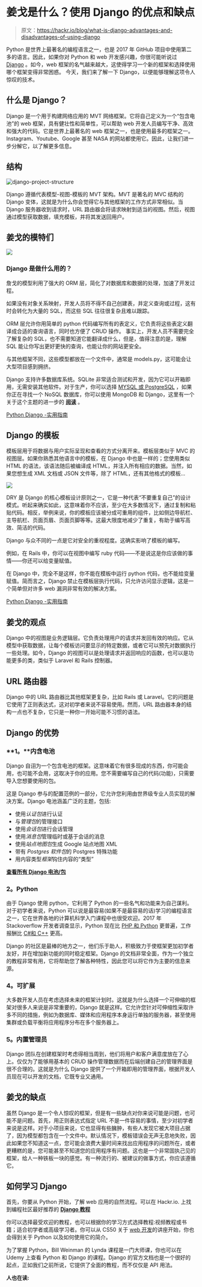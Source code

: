 # 姜戈是什么？使用 Django 的优点和缺点

> 原文：<https://hackr.io/blog/what-is-django-advantages-and-disadvantages-of-using-django>

Python 是世界上最著名的编程语言之一，也是 2017 年 GitHub 项目中使用第二多的语言。因此，如果你对 Python 和 web 开发感兴趣，你很可能听说过 [Django](https://www.djangoproject.com/) 。如今，web 框架的名气越来越大，这使得学习一个新的框架和选择使用哪个框架变得非常困惑。 今天，我们来了解一下 Django，以便能够理解这项令人惊叹的技术。

## 什么是 Django？

Django 是一个用于构建网络应用的 MVT 网络框架。它将自己定义为一个“包含电池”的 web 框架，具有健壮性和简单性，可以帮助 web 开发人员编写干净、高效和强大的代码。它是世界上最著名的 web 框架之一，也是使用最多的框架之一。Instagram、Youtube、Google 甚至 NASA 的网站都使用它。因此，让我们进一步分解它，以了解更多信息。

## **结构**

![django-project-structure](img/87c05fb48866c64147303c0bc912e2df.png)

Django 遵循代表模型-视图-模板的 MVT 架构。MVT 是著名的 MVC 结构的 Django 变体，这就是为什么你会觉得它与其他框架的工作方式非常相似。当 Django 服务器收到请求时，URL 路由器会将请求映射到适当的视图。然后，视图通过模型获取数据，填充模板，并将其发送回用户。

## 姜戈的模特们

![](img/21a6830ff5dc754cf9f9c88961569dfa.png)

### Django 是做什么用的？

詹戈的模型利用了强大的 ORM 层，简化了对数据库和数据的处理，加速了开发过程。

如果没有对象关系映射，开发人员将不得不自己创建表，并定义查询或过程，这有时会转化为大量的 SQL，而这些 SQL 往往很复杂且难以跟踪。

ORM 层允许你用简单的 python 代码编写所有的表定义，它负责将这些表定义翻译成合适的查询语言，同时也方便了 CRUD 操作。
事实上，开发人员不需要完全了解复杂的 SQL，也不需要知道它能翻译成什么，但是，值得注意的是，理解 SQL 能让你写出更好更快的查询，也能让你的网站更安全。


与其他框架不同，这些模型都放在一个文件中，通常是 models.py，这可能会让大型项目感到拥挤。

Django 支持许多数据库系统。SQLite 非常适合测试和开发，因为它可以开箱即用，无需安装其他软件。对于生产，你可以选择 [MYSQL 或 PostgreSQL](https://hackr.io/blog/postgresql-vs-mysql) ，如果你正在寻找一个 NoSQL 数据库，你可以使用 MongoDB 和 Django，这里有一个关于这个主题的进一步的 **[阅读](https://code.djangoproject.com/wiki/NoSqlSupport)** 。

[Python Django -实用指南](https://click.linksynergy.com/deeplink?id=jU79Zysihs4&mid=39197&murl=https%3A%2F%2Fwww.udemy.com%2Fcourse%2Fpython-django-the-practical-guide%2F)

## **Django 的模板**

模板层用于将数据与用户实际呈现和查看的方式分离开来。模板层类似于 MVC 的视图层。如果你熟悉其他语言中的模板，在 Django 中也是一样的；您使用类似 HTML 的语法，该语法随后被编译成 HTML，并注入所有相应的数据。当然，如果您想生成 XML 文档或 JSON 文件等，除了 HTML，还有其他格式的模板...

![](img/4b1d4b831b373d74649dc97bfce4b592.png)

DRY 是 Django 的核心模板设计原则之一，它是一种代表“不要重复自己”的设计模式。听起来确实如此，这意味着你不应该，至少在大多数情况下，通过复制和粘贴代码。相反，举例来说，你的模板应该被分成可重用的组件，比如侧边导航栏、主导航栏、页面页眉、页面页脚等等。这最大限度地减少了重复，有助于编写高效、简洁的代码。

Django 与众不同的一点是它对安全的重视程度。这确实影响了模板的编写。

例如，在 Rails 中，你可以在视图中编写 ruby 代码——不是说这是你应该做的事情——你还可以给变量赋值。

在 Django 中，完全不是这样，你不能在模板中运行 python 代码，也不能给变量赋值。简而言之，Django 禁止在模板层执行代码，只允许访问显示逻辑，这是一个简单但对许多 web 漏洞非常有效的解决方案。

[Python Django -实用指南](https://click.linksynergy.com/deeplink?id=jU79Zysihs4&mid=39197&murl=https%3A%2F%2Fwww.udemy.com%2Fcourse%2Fpython-django-the-practical-guide%2F)

## **姜戈的观点**

Django 中的视图是业务逻辑层。它负责处理用户的请求并发回有效的响应。它从模型中获取数据，让每个模板访问要显示的特定数据，或者它可以预先对数据执行一些处理。如今，Django 的视图可以是处理请求并返回响应的函数，也可以是功能更多的类，类似于 Laravel 和 Rails 控制器。

## **URL 路由器**

Django 中的 URL 路由器比其他框架更复杂，比如 Rails 或 Laravel。它的问题是它使用了正则表达式，这对初学者来说不容易使用。然而，URL 路由器本身的结构一点也不复杂，它只是一种你一开始可能不习惯的语法。

## Django 的优势

### **1。**内含电池

Django 自诩为一个包含电池的框架。这意味着它有很多现成的东西，你可能会用，也可能不会用，这取决于你的应用。您不需要编写自己的代码(功能)，只需要导入您想要使用的包。

这是 Django 参与的配置范例的一部分，它允许您利用由世界级专业人员实现的解决方案。Django 电池涵盖广泛的主题，包括:

*   使用*认证包*进行认证
*   与*管理包*的管理接口
*   使用*会话包*进行会话管理
*   使用*消息包*管理临时或基于会话的消息
*   使用*站点地图包*生成 Google 站点地图 XML
*   带有 *Postgres 软件包*的 Postgres 特殊功能
*   用内容类型*框架*钩住内容的“类型”

**[查看所有 Django 电池/包](https://djangopackages.org/)**

### **2。Python**

由于 Django 使用 python，它利用了 Python 的一些名气和功能来为自己谋利。对于初学者来说，Python 可以说是最容易(如果不是最容易的话)学习的编程语言之一，它在世界各地的计算机科学入门课程中也很受欢迎。2017 年 Stackoverflow 开发者调查显示，Python 现在比 [PHP 和 Python](https://hackr.io/blog/python-vs-php) 更普遍，工作报酬比 [C#和 C++](https://hackr.io/blog/c-sharp-vs-cpp) 更高。

Django 的社区是最棒的地方之一，他们乐于助人，积极致力于使框架更加初学者友好，并在增加新功能的同时稳定框架。Django 的文档非常全面，作为一个独立的教程非常有用，它将帮助您了解各种特性，因此您可以将它作为主要的信息来源。

### **4。可扩展**

大多数开发人员在考虑选择未来的框架计划时。这就是为什么选择一个可伸缩的框架对很多人来说是非常重要的，Django 就是这样。它允许您针对可伸缩性采取许多不同的措施，例如为数据库、媒体和应用程序本身运行单独的服务器，甚至使用集群或负载平衡将应用程序分布在多个服务器上。

### **5。内置管理员**

Django 团队在创建框架时考虑得相当周到，他们将用户和客户满意度放在了心上。仅仅为了能够用基本的 CRUD 操作管理数据而在后端创建自己的管理界面是很不合理的。这就是为什么 Django 提供了一个开箱即用的管理界面，根据开发人员现在可以开发的文档，它既专业又通用。

## **姜戈的缺点**

虽然 Django 是一个令人惊叹的框架，但是有一些缺点对你来说可能是问题，也可能不是问题。首先，用正则表达式指定 URL 不是一件容易的事情，至少对初学者来说是这样。对于小项目来说，它也显得有些臃肿，有些人发现它被大项目占据了，因为模型都包含在一个文件中。默认情况下，模板错误会无声无息地失败，因此如果您不知道这一点，您可能会浪费大量时间来找出应用程序的问题所在，或者更糟糕的是，您可能甚至不知道您的应用程序有问题。这也是一个非常固执己见的框架，给人一种铁板一块的感觉。有一种流行的、被建议的做事方式，你应该遵循它。

## **如何学习 Django**

首先，你要从 Python 开始，了解 web 应用的自然流程。可以在 Hackr.io. 上找到编程社区最好推荐的 **[Django 教程](https://hackr.io/tutorials/learn-django?ref=blog)**

你可以选择最受欢迎的教程，也可以根据你的学习方式选择教程:视频教程或书籍；适合初学者或高级学习者。你可以从 CS50 关于 [web 开发](https://squareboat.com/services/web-development)的讲座开始，你也会得到关于 Python 以及如何使用它的简介。

为了掌握 Python，Bill Weinman 的 Lynda 课程是一门大师课，你也可以在 Udemy 上查看 Python 和 Django 的课程。Django 的官方文档也是一个很好的起点，正如我们之前所说，它提供了全面的教程，而不仅仅是 API 用法。

**人也在读:**